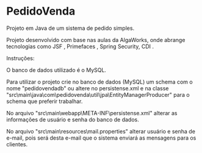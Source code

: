 # PedidoVenda
Projeto em Java de um sistema de pedido simples.

Projeto desenvolvido com base nas aulas da AlgaWorks, onde abrange tecnologias como JSF , Primefaces , Spring Security, CDI .

Instruções:

O banco de dados utilizado é o MySQL.

Para utilizar o projeto crie no banco de dados (MySQL) um schema com o nome "pedidovendadb" ou altere no persistense.xml e na classe "src\main\java\com\pedidovenda\util\jpa\EntityManagerProducer" para o schema que preferir trabalhar.

No arquivo "src\main\webapp\META-INF\persistense.xml" alterar as informações de usuário e senha do banco de dados.

No arquivo "src\main\resources\mail.properties" alterar usuário e senha de e-mail, pois será desta e-mail que o sistema enviará 
as mensagens para os clientes.
